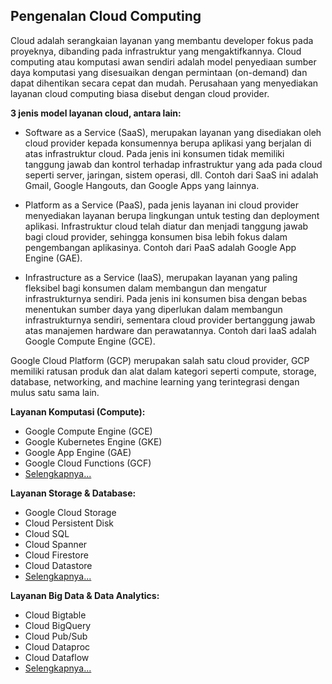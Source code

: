 ## Pengenalan Cloud Computing

Cloud adalah serangkaian layanan yang membantu developer fokus pada proyeknya, dibanding pada infrastruktur yang mengaktifkannya. Cloud computing atau komputasi awan sendiri adalah model penyediaan sumber daya komputasi yang disesuaikan dengan permintaan (on-demand) dan dapat dihentikan secara cepat dan mudah. Perusahaan yang menyediakan layanan cloud computing biasa disebut dengan cloud provider.

**3 jenis model layanan cloud, antara lain:**

- Software as a Service (SaaS), merupakan layanan yang disediakan oleh cloud provider kepada konsumennya berupa aplikasi yang berjalan di atas infrastruktur cloud. Pada jenis ini konsumen tidak memiliki tanggung jawab dan kontrol terhadap infrastruktur yang ada pada cloud seperti server, jaringan, sistem operasi, dll. Contoh dari SaaS ini adalah Gmail, Google Hangouts, dan Google Apps yang lainnya.

- Platform as a Service (PaaS), pada jenis layanan ini cloud provider menyediakan layanan berupa lingkungan untuk testing dan deployment aplikasi. Infrastruktur cloud telah diatur dan menjadi tanggung jawab bagi cloud provider, sehingga konsumen bisa lebih fokus dalam pengembangan aplikasinya. Contoh dari PaaS adalah Google App Engine (GAE).

- Infrastructure as a Service (IaaS), merupakan layanan yang paling fleksibel bagi konsumen dalam membangun dan mengatur infrastrukturnya sendiri. Pada jenis ini konsumen bisa dengan bebas menentukan sumber daya yang diperlukan dalam membangun infrastrukturnya sendiri, sementara cloud provider bertanggung jawab atas manajemen hardware dan perawatannya. Contoh dari IaaS adalah Google Compute Engine (GCE).

Google Cloud Platform (GCP) merupakan salah satu cloud provider, GCP memiliki ratusan produk dan alat dalam kategori seperti compute, storage, database, networking, and machine learning yang terintegrasi dengan mulus satu sama lain.

**Layanan Komputasi (Compute):**

- Google Compute Engine (GCE)
- Google Kubernetes Engine (GKE)
- Google App Engine (GAE)
- Google Cloud Functions (GCF)
- [Selengkapnya...](compute.md)

**Layanan Storage & Database:**
- Google Cloud Storage
- Cloud Persistent Disk
- Cloud SQL
- Cloud Spanner
- Cloud Firestore
- Cloud Datastore
- [Selengkapnya...](storage.md)

**Layanan Big Data & Data Analytics:**
- Cloud Bigtable
- Cloud BigQuery
- Cloud Pub/Sub
- Cloud Dataproc
- Cloud Dataflow
- [Selengkapnya...](bigdata.md)